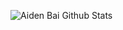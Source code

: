 ![Aiden Bai Github Stats](https://github-readme-stats.vercel.app/api?username=aidenybai&count_private=true&include_all_commits=true&show_icons=true&icon_color=6D5F79&title_color=6D5F79)
